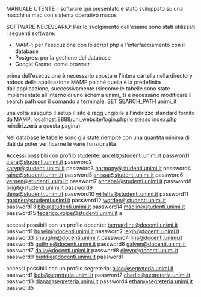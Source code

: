 MANUALE UTENTE
il software qui presentato è stato sviluppato su una macchina mac con sistema operativo macos

SOFTWARE NECESSARIO:
Per lo svolgimento dell'esame sono stati utilizzati i seguenti software:
-  MAMP: per l'esecuzione con lo script php e l'interfacciamento con il database
-  Postgres: per la gestione del database
-  Google Crome: come browser

prima dell'esecuzione è necessario spostare l'intera cartella nella directory htdocs della applicazione MAMP poichè quella è la predefinita dall'applicazione, successivamente (siccome le tabelle sono state implementate all'interno di uno schema unimi_it) è necessario modificare il search path con il comando a terminale: SET SEARCH_PATH unimi_it

una volta eseguito il setup il sito è raggiungibile all'indirizzo standard fornito da MAMP: localhost:8888/uni_website/login.php(lo stesso index.php reindirizzerà a questa pagina).

Nel database le tabelle sono già state riempite con una quantità minima di dati da poter verificarne le varie funzionalità

Accessi possibili con profilo studente:
ancell@studenti.unimi.it    password1
clara@studenti.unimi.it     password2   
karyn@studenti.unimi.it     password3
harmony@studenti.unimi.it   password4
raine@studenti.unimi.it     password5 
anissa@studenti.unimi.it    password6
vernen@studenti.unimi.it    password7
annabal@studenti.unimi.it   password8
brigit@studenti.unimi.it    password9    
dena@studenti.unimi.it      password10
willetta@studenti.unimi.it  password11
gardner@studenti.unimi.it   password12
worden@studenti.unimi.it    password13
bibi@studenti.unimi.it      password14
madlin@studenti.unimi.it    password15
federico.volpe@studenti.unimi.it a

accessi possibili con un profilo docente:
bernardine@docenti.unimi.it     password1
  husein@docenti.unimi.it       password2
  leigh@docenti.unimi.it        password3
  shaughn@docenti.unimi.it      password4
  lina@docenti.unimi.it         password5
  guthrie@docenti.unimi.it      password6
  galven@docenti.unimi.it       password7
  dalia@docenti.unimi.it        password8
  elwyn@docenti.unimi.it        password9
  buddie@docenti.unimi.it       password1

accessi possibili con un profilo segreteria:
  alice@segreteria.unimi.it password1
  bob@segreteria.unimi.it  password2
  charlie@segreteria.unimi.it password3
diana@segreteria.unimi.it  password4
  ethan@segreteria.unimi.it password5